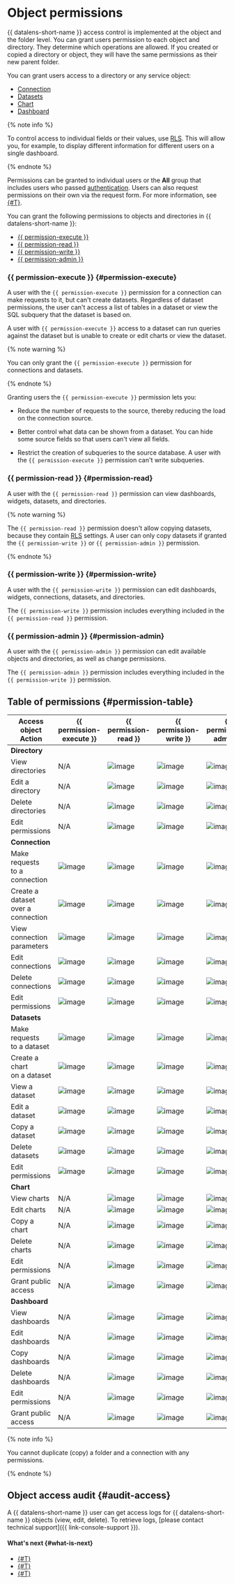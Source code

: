 # Object permissions

{{ datalens-short-name }} access control is implemented at the object and the folder level.
You can grant users permission to each object and directory. They determine which operations are allowed. If you created or copied a directory or object, they will have the same permissions as their new parent folder.

You can grant users access to a directory or any service object:

* [Connection](../concepts/connection.md)
* [Datasets](../concepts/dataset/index.md)
* [Chart](../concepts/chart/index.md)
* [Dashboard](../concepts/dashboard.md)

{% note info %}

To control access to individual fields or their values, use [RLS](./row-level-security.md). This will allow you, for example, to display different information for different users on a single dashboard.

{% endnote %}



Permissions can be granted to individual users or the **All** group that includes users who passed [authentication](../../iam/concepts/authorization/index.md#authentication). Users can also request permissions on their own via the request form. For more information, see [{#T}](../operations/permission/request.md).


You can grant the following permissions to objects and directories in {{ datalens-short-name }}:

* [{{ permission-execute }}](#permission-execute)
* [{{ permission-read }}](#permission-read)
* [{{ permission-write }}](#permission-write)
* [{{ permission-admin }}](#permission-admin)

### {{ permission-execute }} {#permission-execute}

A user with the `{{ permission-execute }}` permission for a connection can make requests to it, but can't create datasets. Regardless of dataset permissions, the user can't access a list of tables in a dataset or view the SQL subquery that the dataset is based on.

A user with `{{ permission-execute }}` access to a dataset can run queries against the dataset but is unable to create or edit charts or view the dataset.

{% note warning %}

You can only grant the `{{ permission-execute }}` permission for connections and datasets.

{% endnote %}

Granting users the `{{ permission-execute }}` permission lets you:

* Reduce the number of requests to the source, thereby reducing the load on the connection source.

* Better control what data can be shown from a dataset. You can hide some source fields so that users can't view all fields.

* Restrict the creation of subqueries to the source database. A user with the `{{ permission-execute }}` permission can't write subqueries.

### {{ permission-read }} {#permission-read}

A user with the `{{ permission-read }}` permission can view dashboards, widgets, datasets, and directories.

{% note warning %}

The `{{ permission-read }}` permission doesn't allow copying datasets, because they contain [RLS](row-level-security.md) settings. A user can only copy datasets if granted the `{{ permission-write }}` or `{{ permission-admin }}` permission.

{% endnote %}

### {{ permission-write }} {#permission-write}

A user with the `{{ permission-write }}` permission can edit dashboards, widgets, connections, datasets, and directories.

The `{{ permission-write }}` permission includes everything included in the `{{ permission-read }}` permission.

### {{ permission-admin }} {#permission-admin}

A user with the `{{ permission-admin }}` permission can edit available objects and directories, as well as change permissions.

The `{{ permission-admin }}` permission includes everything included in the `{{ permission-write }}` permission.


## Table of permissions {#permission-table}

| Access object<br/>Action | {{ permission-execute }} | {{ permission-read }} | {{ permission-write }} | {{ permission-admin }} |
----|----|----|----|----
| **Directory** |
| View directories | N/A | ![image](../../_assets/common/yes.svg) | ![image](../../_assets/common/yes.svg) | ![image](../../_assets/common/yes.svg) |
| Edit a directory | N/A | ![image](../../_assets/common/no.svg) | ![image](../../_assets/common/yes.svg) | ![image](../../_assets/common/yes.svg) |
| Delete directories | N/A | ![image](../../_assets/common/no.svg) | ![image](../../_assets/common/no.svg) | ![image](../../_assets/common/yes.svg) |
| Edit permissions | N/A | ![image](../../_assets/common/no.svg) | ![image](../../_assets/common/no.svg) | ![image](../../_assets/common/yes.svg) |
| **Connection** |
| Make requests<br/>to a connection | ![image](../../_assets/common/yes.svg) | ![image](../../_assets/common/yes.svg) | ![image](../../_assets/common/yes.svg) | ![image](../../_assets/common/yes.svg) |
| Create a dataset<br/>over a connection | ![image](../../_assets/common/no.svg) | ![image](../../_assets/common/yes.svg) | ![image](../../_assets/common/yes.svg) | ![image](../../_assets/common/yes.svg) |
| View<br/>connection parameters | ![image](../../_assets/common/no.svg) | ![image](../../_assets/common/yes.svg) | ![image](../../_assets/common/yes.svg) | ![image](../../_assets/common/yes.svg) |
| Edit connections | ![image](../../_assets/common/no.svg) | ![image](../../_assets/common/no.svg) | ![image](../../_assets/common/yes.svg) | ![image](../../_assets/common/yes.svg) |
| Delete connections | ![image](../../_assets/common/no.svg) | ![image](../../_assets/common/no.svg) | ![image](../../_assets/common/no.svg) | ![image](../../_assets/common/yes.svg) |
| Edit permissions | ![image](../../_assets/common/no.svg) | ![image](../../_assets/common/no.svg) | ![image](../../_assets/common/no.svg) | ![image](../../_assets/common/yes.svg) |
| **Datasets** |
| Make requests<br/>to a dataset | ![image](../../_assets/common/yes.svg) | ![image](../../_assets/common/yes.svg) | ![image](../../_assets/common/yes.svg) | ![image](../../_assets/common/yes.svg) |
| Create a chart<br/>on a dataset | ![image](../../_assets/common/no.svg) | ![image](../../_assets/common/yes.svg) | ![image](../../_assets/common/yes.svg) | ![image](../../_assets/common/yes.svg) |
| View a dataset | ![image](../../_assets/common/no.svg) | ![image](../../_assets/common/yes.svg) | ![image](../../_assets/common/yes.svg) | ![image](../../_assets/common/yes.svg) |
| Edit a dataset | ![image](../../_assets/common/no.svg) | ![image](../../_assets/common/no.svg) | ![image](../../_assets/common/yes.svg) | ![image](../../_assets/common/yes.svg) |
| Copy a dataset | ![image](../../_assets/common/no.svg) | ![image](../../_assets/common/no.svg) | ![image](../../_assets/common/yes.svg) | ![image](../../_assets/common/yes.svg) |
| Delete datasets | ![image](../../_assets/common/no.svg) | ![image](../../_assets/common/no.svg) | ![image](../../_assets/common/no.svg) | ![image](../../_assets/common/yes.svg) |
| Edit permissions | ![image](../../_assets/common/no.svg) | ![image](../../_assets/common/no.svg) | ![image](../../_assets/common/no.svg) | ![image](../../_assets/common/yes.svg) |
| **Chart** |
| View charts | N/A | ![image](../../_assets/common/yes.svg) | ![image](../../_assets/common/yes.svg) | ![image](../../_assets/common/yes.svg) |
| Edit charts | N/A | ![image](../../_assets/common/no.svg) | ![image](../../_assets/common/yes.svg) | ![image](../../_assets/common/yes.svg) |
| Copy a chart | N/A | ![image](../../_assets/common/no.svg) | ![image](../../_assets/common/yes.svg) | ![image](../../_assets/common/yes.svg) |
| Delete charts | N/A | ![image](../../_assets/common/no.svg) | ![image](../../_assets/common/no.svg) | ![image](../../_assets/common/yes.svg) |
| Edit permissions | N/A | ![image](../../_assets/common/no.svg) | ![image](../../_assets/common/no.svg) | ![image](../../_assets/common/yes.svg) |
| Grant public access | N/A | ![image](../../_assets/common/no.svg) | ![image](../../_assets/common/no.svg) | ![image](../../_assets/common/yes.svg) |
| **Dashboard** |
| View dashboards | N/A | ![image](../../_assets/common/yes.svg) | ![image](../../_assets/common/yes.svg) | ![image](../../_assets/common/yes.svg) |
| Edit dashboards | N/A | ![image](../../_assets/common/no.svg) | ![image](../../_assets/common/yes.svg) | ![image](../../_assets/common/yes.svg) |
| Copy dashboards | N/A | ![image](../../_assets/common/no.svg) | ![image](../../_assets/common/yes.svg) | ![image](../../_assets/common/yes.svg) |
| Delete dashboards | N/A | ![image](../../_assets/common/no.svg) | ![image](../../_assets/common/no.svg) | ![image](../../_assets/common/yes.svg) |
| Edit permissions | N/A | ![image](../../_assets/common/no.svg) | ![image](../../_assets/common/no.svg) | ![image](../../_assets/common/yes.svg) |
| Grant public access | N/A | ![image](../../_assets/common/no.svg) | ![image](../../_assets/common/no.svg) | ![image](../../_assets/common/yes.svg) |

{% note info %}

You cannot duplicate (copy) a folder and a connection with any permissions.

{% endnote %}


## Object access audit {#audit-access}

A {{ datalens-short-name }} user can get access logs for {{ datalens-short-name }} objects (view, edit, delete).
To retrieve logs, [please contact technical support]({{ link-console-support }}).




#### What's next {#what-is-next}

* [{#T}](../operations/permission/grant.md)
* [{#T}](../operations/permission/revoke.md)
* [{#T}](../operations/permission/request.md)

